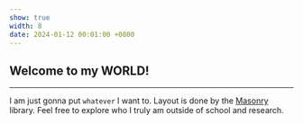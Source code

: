 ```yaml
---
show: true
width: 8
date: 2024-01-12 00:01:00 +0800
---
```


<div class="p-4">
    <h2>Welcome to my WORLD!</h2>
    <hr />
    <p>
        I am just gonna put <code>whatever</code> I want to. Layout is done by the <a href="https://masonry.desandro.com/" target="_blank">Masonry</a> library. Feel free to explore who I truly am outside of school and research.
    </p>
</div>
